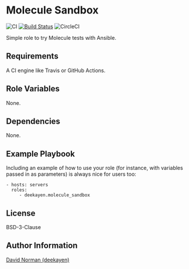Molecule Sandbox
=========

![CI](https://github.com/deekayen/ansible-role-molecule_sandbox/workflows/CI/badge.svg) [![Build Status](https://travis-ci.org/deekayen/ansible-role-molecule_sandbox.svg?branch=main)](https://travis-ci.org/deekayen/ansible-role-molecule_sandbox) ![CircleCI](https://circleci.com/gh/deekayen/ansible-role-molecule_sandbox.svg?style=shield)

Simple role to try Molecule tests with Ansible.

Requirements
------------

A CI engine like Travis or GitHub Actions.

Role Variables
--------------

None.

Dependencies
------------

None.

Example Playbook
----------------

Including an example of how to use your role (for instance, with variables
passed in as parameters) is always nice for users too:

    - hosts: servers
      roles:
         - deekayen.molecule_sandbox

License
-------

BSD-3-Clause

Author Information
------------------

[David Norman (deekayen)](https://github.com/sponsors/deekayen)
